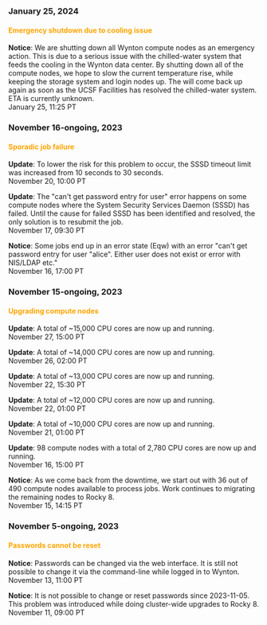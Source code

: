 ### January 25, 2024

#### <span style="color: orange;">Emergency shutdown due to cooling issue</span>

**Notice**: We are shutting down all Wynton compute nodes as an
emergency action. This is due to a serious issue with the
chilled-water system that feeds the cooling in the Wynton data
center. By shutting down all of the compute nodes, we hope to slow the
current temperature rise, while keeping the storage system and login
nodes up. The will come back up again as soon as the UCSF Facilities
has resolved the chilled-water system. ETA is currently unknown.
<br><span class="timestamp">January 25, 11:25 PT</span>

<!--
start: 2024-01-25T11:25:00
stop: ...
length: 
severity: major-outage
affected: jobs
reason: external
 -->


### November 16-ongoing, 2023

#### <span style="color: orange;">Sporadic job failure</span>

**Update**: To lower the risk for this problem to occur, the SSSD
timeout limit was increased from 10 seconds to 30 seconds.
<br><span class="timestamp">November 20, 10:00 PT</span>

**Update**: The "can't get password entry for user" error happens on
some compute nodes where the System Security Services Daemon (SSSD)
has failed.  Until the cause for failed SSSD has been identified and
resolved, the only solution is to resubmit the job.
<br><span class="timestamp">November 17, 09:30 PT</span>

**Notice**: Some jobs end up in an error state (Eqw) with an error
"can't get password entry for user "alice". Either user does not exist
or error with NIS/LDAP etc."
<br><span class="timestamp">November 16, 17:00 PT</span>

<!--
start: 2023-11-17T16:00:00
stop: 
length: 
severity: 
affected: jobs
reason: scheduled
 -->



### November 15-ongoing, 2023

#### <span style="color: orange;">Upgrading compute nodes</span>

**Update**: A total of ~15,000 CPU cores are now up and running.
<br><span class="timestamp">November 27, 15:00 PT</span>

**Update**: A total of ~14,000 CPU cores are now up and running.
<br><span class="timestamp">November 26, 02:00 PT</span>

**Update**: A total of ~13,000 CPU cores are now up and running.
<br><span class="timestamp">November 22, 15:30 PT</span>

**Update**: A total of ~12,000 CPU cores are now up and running.
<br><span class="timestamp">November 22, 01:00 PT</span>

**Update**: A total of ~10,000 CPU cores are now up and running.
<br><span class="timestamp">November 21, 01:00 PT</span>

**Update**: 98 compute nodes with a total of 2,780 CPU cores are now
up and running.
<br><span class="timestamp">November 16, 15:00 PT</span>

**Notice**: As we come back from the downtime, we start out with 36
out of 490 compute nodes available to process jobs.  Work continues to
migrating the remaining nodes to Rocky 8.
<br><span class="timestamp">November 15, 14:15 PT</span>

<!--
start: 2023-11-15T09:00:00
stop: 
length: 
severity: 
affected: jobs
reason: scheduled
 -->



### November 5-ongoing, 2023

#### <span style="color: orange;">Passwords cannot be reset</span>

**Notice**: Passwords can be changed via the web interface. It is
still not possible to change it via the command-line while logged in
to Wynton.
<br><span class="timestamp">November 13, 11:00 PT</span>

**Notice**: It is not possible to change or reset passwords since
2023-11-05. This problem was introduced while doing cluster-wide
upgrades to Rocky 8.
<br><span class="timestamp">November 11, 09:00 PT</span>
